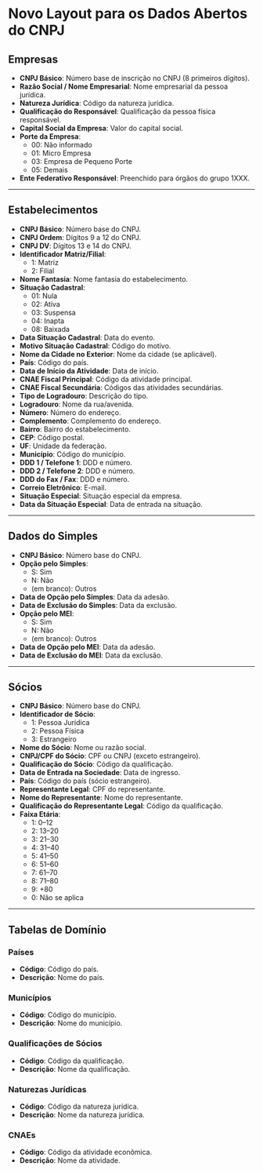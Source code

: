 # Novo Layout para os Dados Abertos do CNPJ

## Empresas

- **CNPJ Básico**: Número base de inscrição no CNPJ (8 primeiros dígitos).
- **Razão Social / Nome Empresarial**: Nome empresarial da pessoa jurídica.
- **Natureza Jurídica**: Código da natureza jurídica.
- **Qualificação do Responsável**: Qualificação da pessoa física responsável.
- **Capital Social da Empresa**: Valor do capital social.
- **Porte da Empresa**:
  - 00: Não informado
  - 01: Micro Empresa
  - 03: Empresa de Pequeno Porte
  - 05: Demais
- **Ente Federativo Responsável**: Preenchido para órgãos do grupo 1XXX.

---

## Estabelecimentos

- **CNPJ Básico**: Número base do CNPJ.
- **CNPJ Ordem**: Dígitos 9 a 12 do CNPJ.
- **CNPJ DV**: Dígitos 13 e 14 do CNPJ.
- **Identificador Matriz/Filial**:
  - 1: Matriz
  - 2: Filial
- **Nome Fantasia**: Nome fantasia do estabelecimento.
- **Situação Cadastral**:
  - 01: Nula
  - 02: Ativa
  - 03: Suspensa
  - 04: Inapta
  - 08: Baixada
- **Data Situação Cadastral**: Data do evento.
- **Motivo Situação Cadastral**: Código do motivo.
- **Nome da Cidade no Exterior**: Nome da cidade (se aplicável).
- **País**: Código do país.
- **Data de Início da Atividade**: Data de início.
- **CNAE Fiscal Principal**: Código da atividade principal.
- **CNAE Fiscal Secundária**: Códigos das atividades secundárias.
- **Tipo de Logradouro**: Descrição do tipo.
- **Logradouro**: Nome da rua/avenida.
- **Número**: Número do endereço.
- **Complemento**: Complemento do endereço.
- **Bairro**: Bairro do estabelecimento.
- **CEP**: Código postal.
- **UF**: Unidade da federação.
- **Município**: Código do município.
- **DDD 1 / Telefone 1**: DDD e número.
- **DDD 2 / Telefone 2**: DDD e número.
- **DDD do Fax / Fax**: DDD e número.
- **Correio Eletrônico**: E-mail.
- **Situação Especial**: Situação especial da empresa.
- **Data da Situação Especial**: Data de entrada na situação.

---

## Dados do Simples

- **CNPJ Básico**: Número base do CNPJ.
- **Opção pelo Simples**:
  - S: Sim
  - N: Não
  - (em branco): Outros
- **Data de Opção pelo Simples**: Data da adesão.
- **Data de Exclusão do Simples**: Data da exclusão.
- **Opção pelo MEI**:
  - S: Sim
  - N: Não
  - (em branco): Outros
- **Data de Opção pelo MEI**: Data da adesão.
- **Data de Exclusão do MEI**: Data da exclusão.

---

## Sócios

- **CNPJ Básico**: Número base do CNPJ.
- **Identificador de Sócio**:
  - 1: Pessoa Jurídica
  - 2: Pessoa Física
  - 3: Estrangeiro
- **Nome do Sócio**: Nome ou razão social.
- **CNPJ/CPF do Sócio**: CPF ou CNPJ (exceto estrangeiro).
- **Qualificação do Sócio**: Código da qualificação.
- **Data de Entrada na Sociedade**: Data de ingresso.
- **País**: Código do país (sócio estrangeiro).
- **Representante Legal**: CPF do representante.
- **Nome do Representante**: Nome do representante.
- **Qualificação do Representante Legal**: Código da qualificação.
- **Faixa Etária**:
  - 1: 0–12
  - 2: 13–20
  - 3: 21–30
  - 4: 31–40
  - 5: 41–50
  - 6: 51–60
  - 7: 61–70
  - 8: 71–80
  - 9: +80
  - 0: Não se aplica

---

## Tabelas de Domínio

### Países

- **Código**: Código do país.
- **Descrição**: Nome do país.

### Municípios

- **Código**: Código do município.
- **Descrição**: Nome do município.

### Qualificações de Sócios

- **Código**: Código da qualificação.
- **Descrição**: Nome da qualificação.

### Naturezas Jurídicas

- **Código**: Código da natureza jurídica.
- **Descrição**: Nome da natureza jurídica.

### CNAEs

- **Código**: Código da atividade econômica.
- **Descrição**: Nome da atividade.

